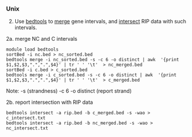 ### Unix

2. Use [bedtools](https://bedtools.readthedocs.io/en/latest/) to [merge](https://bedtools.readthedocs.io/en/latest/content/tools/merge.html) gene intervals, and [intersect](https://bedtools.readthedocs.io/en/latest/content/tools/intersect.html) RIP data with such intervals.

2a. merge NC and C intervals
```
module load bedtools
sortBed -i nc.bed > nc_sorted.bed
bedtools merge -i nc_sorted.bed -s -c 6 -o distinct | awk  '{print $1,$2,$3,".",".",$4}' | tr ' ' '\t'  > nc_merged.bed
sortBed -i c.bed > c_sorted.bed
bedtools merge -i c_sorted.bed -s -c 6 -o distinct | awk  '{print $1,$2,$3,".",".",$4}' | tr ' ' '\t'  > c_merged.bed
```
Note:
	-s (strandness) 
	-c 6 -o distinct (report strand)

2b. report intersection with RIP data
```
bedtools intersect -a rip.bed -b c_merged.bed -s -wao > c_intersect.txt
bedtools intersect -a rip.bed -b nc_merged.bed -s -wao > nc_intersect.txt
```
